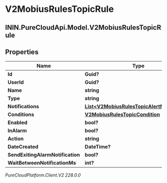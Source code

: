 # V2MobiusRulesTopicRule

## ININ.PureCloudApi.Model.V2MobiusRulesTopicRule

## Properties

|Name | Type | Description | Notes|
|------------ | ------------- | ------------- | -------------|
| **Id** | **Guid?** |  | [optional] |
| **UserId** | **Guid?** |  | [optional] |
| **Name** | **string** |  | [optional] |
| **Type** | **string** |  | [optional] |
| **Notifications** | [**List&lt;V2MobiusRulesTopicAlertNotification&gt;**](V2MobiusRulesTopicAlertNotification) |  | [optional] |
| **Conditions** | [**V2MobiusRulesTopicCondition**](V2MobiusRulesTopicCondition) |  | [optional] |
| **Enabled** | **bool?** |  | [optional] |
| **InAlarm** | **bool?** |  | [optional] |
| **Action** | **string** |  | [optional] |
| **DateCreated** | **DateTime?** |  | [optional] |
| **SendExitingAlarmNotification** | **bool?** |  | [optional] |
| **WaitBetweenNotificationMs** | **int?** |  | [optional] |



_PureCloudPlatform.Client.V2 228.0.0_
